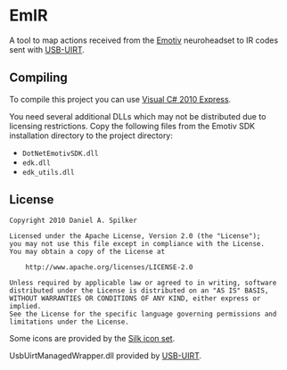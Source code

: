 EmIR
====

A tool to map actions received from the [Emotiv][1] neuroheadset to IR codes 
sent with [USB-UIRT][2].

Compiling
---------

To compile this project you can use [Visual C# 2010 Express][4].

You need several additional DLLs which may not be distributed due to licensing
restrictions. Copy the following files from the Emotiv SDK installation
directory to the project directory:

* `DotNetEmotivSDK.dll`
* `edk.dll`
* `edk_utils.dll`

License
-------

	Copyright 2010 Daniel A. Spilker
	
	Licensed under the Apache License, Version 2.0 (the "License");
	you may not use this file except in compliance with the License.
	You may obtain a copy of the License at
	
	    http://www.apache.org/licenses/LICENSE-2.0
	
	Unless required by applicable law or agreed to in writing, software
	distributed under the License is distributed on an "AS IS" BASIS,
	WITHOUT WARRANTIES OR CONDITIONS OF ANY KIND, either express or implied.
	See the License for the specific language governing permissions and
	limitations under the License.

Some icons are provided by the [Silk icon set][3].

UsbUirtManagedWrapper.dll provided by [USB-UIRT][2].

[1]: http://www.emotiv.com/
[2]: http://www.usbuirt.com/
[3]: http://www.famfamfam.com/lab/icons/silk/
[4]: http://www.microsoft.com/express/Downloads/#2010-Visual-CS
